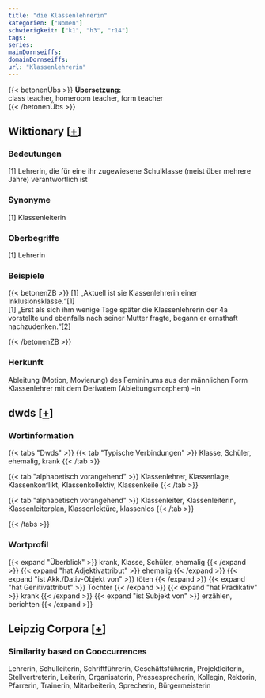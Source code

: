 ```yaml
---
title: "die Klassenlehrerin"
kategorien: ["Nomen"]
schwierigkeit: ["k1", "h3", "r14"]
tags:
series:
mainDornseiffs:
domainDornseiffs:
url: "Klassenlehrerin"
---
```


{{< betonenÜbs >}}
**Übersetzung:**  
class teacher, homeroom teacher, form teacher  
{{< /betonenÜbs >}}

## Wiktionary [[+](https://de.wiktionary.org/wiki/Klassenlehrerin)]

### Bedeutungen
[1] Lehrerin, die für eine ihr zugewiesene Schulklasse (meist über mehrere Jahre) verantwortlich ist  

### Synonyme
[1] Klassenleiterin  

### Oberbegriffe
[1] Lehrerin  

### Beispiele
{{< betonenZB >}}
[1] „Aktuell ist sie Klassenlehrerin einer Inklusionsklasse.“[1]  
[1] „Erst als sich ihm wenige Tage später die Klassenlehrerin der 4a vorstellte und ebenfalls nach seiner Mutter fragte, begann er ernsthaft nachzudenken.“[2]  

{{< /betonenZB >}}
### Herkunft
Ableitung (Motion, Movierung) des Femininums aus der männlichen Form Klassenlehrer mit dem Derivatem (Ableitungsmorphem) -in  



## dwds [[+](https://www.dwds.de/wb/Klassenlehrerin)]

### Wortinformation
{{< tabs "Dwds" >}}
{{< tab "Typische Verbindungen" >}}
Klasse, Schüler, ehemalig, krank
{{< /tab >}}

{{< tab "alphabetisch vorangehend" >}}
Klassenlehrer, Klassenlage, Klassenkonflikt, Klassenkollektiv, Klassenkeile
{{< /tab >}}

{{< tab "alphabetisch vorangehend" >}}
Klassenleiter, Klassenleiterin, Klassenleiterplan, Klassenlektüre, klassenlos
{{< /tab >}}

{{< /tabs >}}

### Wortprofil
{{< expand "Überblick" >}} krank, Klasse, Schüler, ehemalig {{< /expand >}}
{{< expand "hat Adjektivattribut" >}} ehemalig {{< /expand >}}
{{< expand "ist Akk./Dativ-Objekt von" >}} töten {{< /expand >}}
{{< expand "hat Genitivattribut" >}} Tochter {{< /expand >}}
{{< expand "hat Prädikativ" >}} krank {{< /expand >}}
{{< expand "ist Subjekt von" >}} erzählen, berichten {{< /expand >}}

## Leipzig Corpora [[+](https://corpora.uni-leipzig.de/en/res?word=Klassenlehrerin&corpusId=deu_newscrawl-public_2018)]


### Similarity based on Cooccurrences
Lehrerin, Schulleiterin, Schriftführerin, Geschäftsführerin, Projektleiterin, Stellvertreterin, Leiterin, Organisatorin, Pressesprecherin, Kollegin, Rektorin, Pfarrerin, Trainerin, Mitarbeiterin, Sprecherin, Bürgermeisterin

